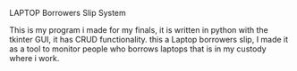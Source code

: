 LAPTOP Borrowers Slip System

This is my program i made for my finals, it is written in python with the tkinter GUI,  it has CRUD functionality. 
this a Laptop borrowers slip, I made it as a tool to monitor people who borrows laptops that is in my custody where i work.

